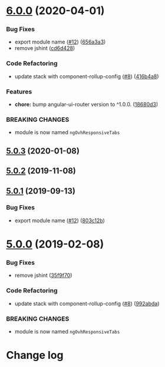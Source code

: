 # [6.0.0](https://github.com/ovh/manager/compare/@ovh-ux/ng-ovh-responsive-tabs@5.0.3...@ovh-ux/ng-ovh-responsive-tabs@6.0.0) (2020-04-01)


### Bug Fixes

* export module name ([#12](https://github.com/ovh/manager/issues/12)) ([656a3a3](https://github.com/ovh/manager/commit/656a3a3879cdee09315960f3e8a60250d0228ab1))
* remove jshint ([cd6d428](https://github.com/ovh/manager/commit/cd6d4281ce540cd30a8f55125e06d55499ec57d0))


### Code Refactoring

* update stack with component-rollup-config ([#8](https://github.com/ovh/manager/issues/8)) ([416b4a8](https://github.com/ovh/manager/commit/416b4a80ffc667ba522c9e2a1fd104fe39ce2a0c))


### Features

* **chore:** bump angular-ui-router version to ^1.0.0. ([18680d3](https://github.com/ovh/manager/commit/18680d37da9591a6e720672d1533e58acf3fb80a))


### BREAKING CHANGES

* module is now named `ngOvhResponsiveTabs`



## [5.0.3](https://github.com/ovh-ux/ng-ovh-responsive-tabs/compare/v5.0.2...v5.0.3) (2020-01-08)



## [5.0.2](https://github.com/ovh-ux/ng-ovh-responsive-tabs/compare/v5.0.1...v5.0.2) (2019-11-08)



## [5.0.1](https://github.com/ovh-ux/ng-ovh-responsive-tabs/compare/v5.0.0...v5.0.1) (2019-09-13)


### Bug Fixes

* export module name ([#12](https://github.com/ovh-ux/ng-ovh-responsive-tabs/issues/12)) ([803c12b](https://github.com/ovh-ux/ng-ovh-responsive-tabs/commit/803c12b))



# [5.0.0](https://github.com/ovh-ux/ng-ovh-responsive-tabs/compare/v4.0.0...v5.0.0) (2019-02-08)


### Bug Fixes

* remove jshint ([35f9f70](https://github.com/ovh-ux/ng-ovh-responsive-tabs/commit/35f9f70))


### Code Refactoring

* update stack with component-rollup-config ([#8](https://github.com/ovh-ux/ng-ovh-responsive-tabs/issues/8)) ([992abda](https://github.com/ovh-ux/ng-ovh-responsive-tabs/commit/992abda))


### BREAKING CHANGES

* module is now named `ngOvhResponsiveTabs`



# Change log
